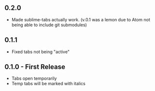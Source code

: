 ## 0.2.0
* Made sublime-tabs actually work. (v.0.1 was a lemon due to Atom not being able to include git submodules)

## 0.1.1
* Fixed tabs not being "active"

## 0.1.0 - First Release
* Tabs open temporarily
* Temp tabs will be marked with italics
